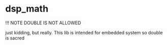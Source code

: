 # dsp_math

!!! NOTE DOUBLE IS NOT ALLOWED

just kidding, but really. This lib is intended for embedded system so double is sacred


